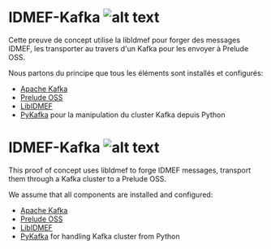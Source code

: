 # IDMEF-Kafka ![alt text](https://github.com/gosquared/flags/blob/master/flags/flags/shiny/32/France.png)

Cette preuve de concept utilise la libIdmef pour forger des messages IDMEF, les transporter au travers d'un Kafka pour les envoyer à Prelude OSS.

Nous partons du principe que tous les éléments sont installés et configurés:
* [Apache Kafka](http://davidssysadminnotes.blogspot.fr/2016/01/installing-apache-kafka-and-zookeeper.html)
* [Prelude OSS](https://www.prelude-siem.org/projects/prelude/wiki/InstallingPrelude)
* [LibIDMEF](https://github.com/Prelude-SIEM/libidmef)
* [PyKafka](https://pypi.python.org/pypi/pykafka) pour la manipulation du cluster Kafka depuis Python

# IDMEF-Kafka ![alt text](https://github.com/gosquared/flags/blob/master/flags/flags/shiny/32/United-Kingdom.png)

This proof of concept uses libIdmef to forge IDMEF messages, transport them through a Kafka cluster to a Prelude OSS.

We assume that all components are installed and configured:
* [Apache Kafka](https://www.digitalocean.com/community/tutorials/how-to-install-apache-kafka-on-ubuntu-14-04)
* [Prelude OSS](https://www.prelude-siem.org/projects/prelude/wiki/InstallingPrelude)
* [LibIDMEF](https://github.com/Prelude-SIEM/libidmef)
* [PyKafka](https://pypi.python.org/pypi/pykafka) for handling Kafka cluster from Python
